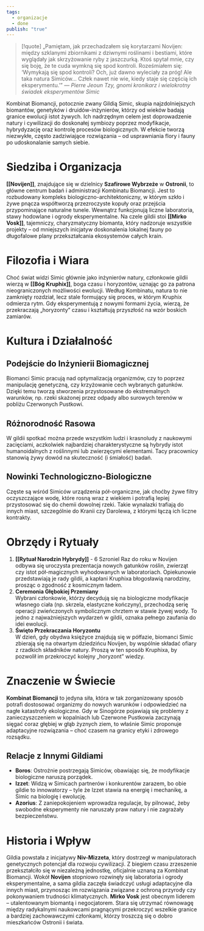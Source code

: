```yaml
---
tags:
  - organizacje
  - done
publish: "true"
---
```

>[!quote] „Pamiętam, jak przechadzałem się korytarzami Novijen: między szklanymi zbiornikami z dziwnymi roślinami i bestiami, które wyglądały jak skrzyżowanie ryby z jaszczurką. Ktoś spytał mnie, czy się boję, że te cuda wymkną się spod kontroli. Roześmiałem się: ‘Wymykają się spod kontroli? Och, już dawno wyleciały za próg! Ale taka natura Simiców… Człek nawet nie wie, kiedy staje się częścią ich eksperymentu.’”
>— _Pierre Jeoun Tzy, gnomi kronikarz i wielokrotny świadek eksperymentów Simic_

Kombinat Biomancji, potocznie zwany Gildią Simic, skupia najzdolniejszych biomantów, genetyków i druidów-inżynierów, którzy od wieków badają granice ewolucji istot żywych. Ich nadrzędnym celem jest doprowadzenie natury i cywilizacji do doskonałej symbiozy poprzez modyfikacje, hybrydyzację oraz kontrolę procesów biologicznych. W efekcie tworzą niezwykłe, często zadziwiające rozwiązania – od usprawniania flory i fauny po udoskonalanie samych siebie.
# Siedziba i Organizacja
**[[Novijen]]**, znajdujące się w dzielnicy **Szafirowe Wybrzeże** w **Ostronii**, to główne centrum badań i administracji Kombinatu Biomancji. Jest to rozbudowany kompleks biologiczno-architektoniczny, w którym szkło i żywe pnącza współtworzą przezroczyste kopuły oraz przejścia przypominające naturalne tunele. Wewnątrz funkcjonują liczne laboratoria, stawy hodowlane i ogrody eksperymentalne.
Na czele gildii stoi **[[Mirko Vosk]]**, tajemniczy, charyzmatyczny biomanta, który nadzoruje wszystkie projekty – od mniejszych inicjatyw doskonalenia lokalnej fauny po długofalowe plany przekształcania ekosystemów całych krain.
# Filozofia i Wiara
Choć świat widzi Simic głównie jako inżynierów natury, członkowie gildii wierzą w **[[Bóg Kruphix]]**, boga czasu i horyzontów, uznając go za patrona nieograniczonych możliwości ewolucji. Według Kombinatu, natura to nie zamknięty rozdział, lecz stale formujący się proces, w którym Kruphix odmierza rytm. Gdy eksperymentują z nowymi formami życia, wierzą, że przekraczają „horyzonty” czasu i kształtują przyszłość na wzór boskich zamiarów.
# Kultura i Działalność
## Podejście do Inżynierii Biomagicznej
Biomanci Simic pracują nad optymalizacją organizmów, czy to poprzez manipulację genetyczną, czy krzyżowanie cech wybranych gatunków. Dzięki temu tworzą stworzenia przystosowane do ekstremalnych warunków, np. rzeki skażonej przez odpady albo surowych terenów w pobliżu Czerwonych Pustkowi.
## Różnorodność Rasowa
W gildii spotkać można przede wszystkim ludzi i krasnoludy z naukowymi zacięciami, aczkolwiek najbardziej charakterystyczne są hybrydy istot humanoidalnych z roślinnymi lub zwierzęcymi elementami. Tacy pracownicy stanowią żywy dowód na skuteczność (i śmiałość) badań.
## Nowinki Technologiczno-Biologiczne
Częste są wśród Simiców urządzenia pół-organiczne, jak choćby żywe filtry oczyszczające wodę, które rosną wraz z wiekiem i potrafią lepiej przystosować się do chemii dowolnej rzeki. Takie wynalazki trafiają do innych miast, szczególnie do Kranii czy Darolewa, z którymi łączą ich liczne kontrakty.
# Obrzędy i Rytuały
1. **[[Rytuał Narodzin Hybrydy]]**  - 6 Szroniel
    Raz do roku w Novijen odbywa się uroczysta prezentacja nowych gatunków roślin, zwierząt czy istot pół-magicznych wyhodowanych w laboratoriach. Opiekunowie przedstawiają je rady gildii, a kapłani Kruphixa błogosławią narodziny, prosząc o zgodność z kosmicznym ładem.
2. **Ceremonia Głębokiej Przemiany**  
    Wybrani członkowie, którzy decydują się na biologiczne modyfikacje własnego ciała (np. skrzela, elastyczne kończyny), przechodzą serię operacji zwieńczonych symbolicznym chrztem w stawie żywej wody. To jedno z najważniejszych wydarzeń w gildii, oznaka pełnego zaufania do idei ewolucji.
3. **Święto Przekraczania Horyzontu**  
    W dzień, gdy obydwa księżyce znajdują się w półfazie, biomanci Simic zbierają się na otwartym dziedzińcu Novijen, by wspólnie składać ofiary z rzadkich składników natury. Proszą w ten sposób Kruphixa, by pozwolił im przekroczyć kolejny „horyzont” wiedzy.
# Znaczenie w Świecie
**Kombinat Biomancji** to jedyna siła, która w tak zorganizowany sposób potrafi dostosować organizmy do nowych warunków i odpowiedzieć na nagłe katastrofy ekologiczne. Gdy w Sinogórze pojawiają się problemy z zanieczyszczeniem w kopalniach lub Czerwone Pustkowia zaczynają sięgać coraz głębiej w głąb żyznych ziem, to właśnie Simic proponuje adaptacyjne rozwiązania – choć czasem na granicy etyki i zdrowego rozsądku.
## Relacje z Innymi Gildiami
- **Boros**: Ostrożnie postrzegają Simiców, obawiając się, że modyfikacje biologiczne naruszą porządek.
- **Izzet**: Widzą w Simicach partnerów i konkurentów zarazem, bo obie gildie to innowatorzy – tyle że Izzet stawia na energię i mechanikę, a Simic na biologię i ewolucję.
- **Azorius**: Z zaniepokojeniem wprowadza regulacje, by pilnować, żeby swobodne eksperymenty nie naruszały praw natury i nie zagrażały bezpieczeństwu.
# Historia i Wpływ
Gildia powstała z inicjatywy **Niv-Mizzeta**, który dostrzegł w manipulatorach genetycznych potencjał dla rozwoju cywilizacji. Z biegiem czasu zrzeszenie przekształciło się w niezależną jednostkę, oficjalnie uznaną za Kombinat Biomancji. Wokół **Novijen** stopniowo rozwinęły się laboratoria i ogrody eksperymentalne, a sama gildia zaczęła świadczyć usługi adaptacyjne dla innych miast, przynosząc im rozwiązania związane z ochroną przyrody czy pokonywaniem trudności klimatycznych.
**Mirko Vosk** jest obecnym liderem – utalentowanym biomantą i negocjatorem. Stara się utrzymać równowagę między radykalnymi naukowcami pragnącymi przekroczyć wszelkie granice a bardziej zachowawczymi członkami, którzy troszczą się o dobro mieszkańców Ostronii i świata.